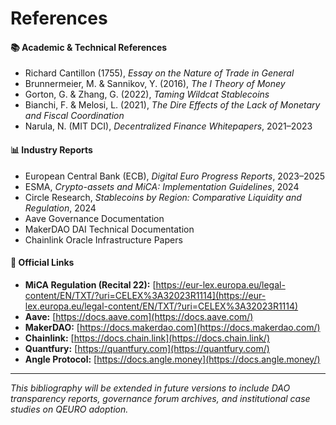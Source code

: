# References

#### 📚 Academic & Technical References

* Richard Cantillon (1755), _Essay on the Nature of Trade in General_
* Brunnermeier, M. & Sannikov, Y. (2016), _The I Theory of Money_
* Gorton, G. & Zhang, G. (2022), _Taming Wildcat Stablecoins_
* Bianchi, F. & Melosi, L. (2021), _The Dire Effects of the Lack of Monetary and Fiscal Coordination_
* Narula, N. (MIT DCI), _Decentralized Finance Whitepapers_, 2021–2023

#### 📊 Industry Reports

* European Central Bank (ECB), _Digital Euro Progress Reports_, 2023–2025
* ESMA, _Crypto-assets and MiCA: Implementation Guidelines_, 2024
* Circle Research, _Stablecoins by Region: Comparative Liquidity and Regulation_, 2024
* Aave Governance Documentation
* MakerDAO DAI Technical Documentation
* Chainlink Oracle Infrastructure Papers

#### 🔗 Official Links

* **MiCA Regulation (Recital 22):** [https://eur-lex.europa.eu/legal-content/EN/TXT/?uri=CELEX%3A32023R1114](https://eur-lex.europa.eu/legal-content/EN/TXT/?uri=CELEX%3A32023R1114)
* **Aave:** [https://docs.aave.com](https://docs.aave.com/)
* **MakerDAO:** [https://docs.makerdao.com](https://docs.makerdao.com/)
* **Chainlink:** [https://docs.chain.link](https://docs.chain.link/)
* **Quantfury:** [https://quantfury.com](https://quantfury.com/)
* **Angle Protocol:** [https://docs.angle.money](https://docs.angle.money/)

***

_This bibliography will be extended in future versions to include DAO transparency reports, governance forum archives, and institutional case studies on QEURO adoption._
